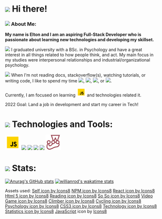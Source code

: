  # <img src="https://img.icons8.com/emoji/48/000000/waving-hand-emoji.png"/> Hi there!

### <img src="https://img.icons8.com/external-outline-juicy-fish/40/000000/external-self-human-figures-outline-outline-juicy-fish.png"/> About Me:
**My name is Elton and I am an aspiring Full-Stack Developer who is passionate about learning new technologies and developing my skillset.**

<img src="https://img.icons8.com/external-flaticons-flat-flat-icons/40/000000/external-psychology-market-research-flaticons-flat-flat-icons.png"/> I graduated university with a BSc. in Psychology and have a great interest in all things related to how people think, and act. My main focus in my studies were interpersonal relationships and industrial/organizational psychology. 

<img src="https://img.icons8.com/plasticine/50/000000/reading.png"/> When I'm not reading docs, stackoverflow(s), watching tutorials, or writing code, I like to spend my time <img src="https://img.icons8.com/external-kosonicon-flat-kosonicon/40/000000/external-cycling-hobbies-kosonicon-flat-kosonicon.png"/>, <img src="https://img.icons8.com/color/40/000000/climber.png"/>, <img src="https://img.icons8.com/external-flatart-icons-outline-flatarticons/40/000000/external-reading-school-and-learning-flatart-icons-outline-flatarticons.png"/>, or <img src="https://img.icons8.com/emoji/40/000000/video-game-emoji.png"/>. 

Currently, I am focused on learning <img src="https://github.com/eltonbautista/eltonbautista/blob/main/icons8-javascript.gif" width="30px" height="30px" /> and technologies related it.

2022 Goal: Land a job in development and start my career in Tech!

# <img src="https://img.icons8.com/clouds/80/000000/technology.png"/> Technologies and Tools:
<img src="https://github.com/eltonbautista/eltonbautista/blob/main/icons8-javascript.gif" width="50px" height="50px" /> <img src="https://img.icons8.com/color/50/000000/css3.png"/> <img src="https://img.icons8.com/color/50/000000/html-5--v1.png"/> <img src="https://img.icons8.com/officel/50/000000/react.png"/> <img src="https://img.icons8.com/color/50/000000/npm.png"/> <img src="https://github.com/eltonbautista/eltonbautista/blob/main/jest-icon.png" width="50px" height="50px" />

# <img src="https://img.icons8.com/external-itim2101-lineal-color-itim2101/50/000000/external-statistics-network-technology-itim2101-lineal-color-itim2101.png"/> Stats:

[![Anurag's GitHub stats](https://github-readme-stats.vercel.app/api?username=eltonbautista&show_icons=true&theme=radical)](https://github.com/anuraghazra/github-readme-stats)
[![willianrod's wakatime stats](https://github-readme-stats.vercel.app/api/wakatime?username=eltonbautista)](https://github.com/anuraghazra/github-readme-stats)



















Assets used:
<a target="_blank" href="https://icons8.com/icon/orfGBDJMwN5h/self">Self icon by Icons8</a>
<a target="_blank" href="https://icons8.com/icon/24895/npm">NPM icon by Icons8</a>
<a target="_blank" href="https://icons8.com/icon/wPohyHO_qO1a/react">React icon by Icons8</a>
<a target="_blank" href="https://icons8.com/icon/20909/html-5">Html 5 icon by Icons8</a>
<a target="_blank" href="https://icons8.com/icon/Zov2Yg7gGhOt/reading">Reading icon by Icons8</a>
<a target="_blank" href="https://icons8.com/icon/7P8WlM6SUO7t/so-so">So So icon by Icons8</a>
<a target="_blank" href="https://icons8.com/icon/rCMgUHUAhuWi/video-game">Video Game icon by Icons8</a>
<a target="_blank" href="https://icons8.com/icon/Lw59s5nN92af/climber">Climber icon by Icons8</a>
<a target="_blank" href="https://icons8.com/icon/dfkm0NsXDJdD/cycling">Cycling icon by Icons8</a>
<a target="_blank" href="https://icons8.com/icon/V1Aya0MePakZ/psychology">Psychology icon by Icons8</a>
<a target="_blank" href="https://icons8.com/icon/21278/css3">CSS3 icon by Icons8</a>
<a target="_blank" href="https://icons8.com/icon/0dbdoPcVxc3N/technology">Technology icon by Icons8</a>
<a target="_blank" href="https://icons8.com/icon/SgcpWCKsrMW2/statistics">Statistics icon by Icons8</a>
<a target="_blank" href="https://icons8.com/icon/tGvHBPJaKqEd/javascript">JavaScript</a> icon by <a target="_blank" href="https://icons8.com">Icons8</a>
